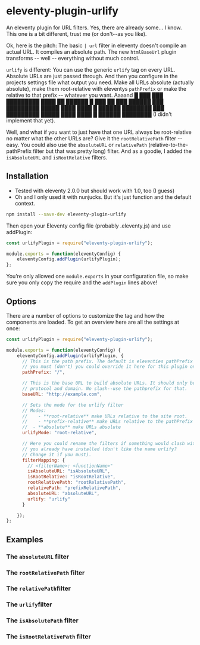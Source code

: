 eleventy-plugin-urlify
================================================================================

An eleventy plugin for URL filters. Yes, there are already some… I know.
This one is a bit different, trust me (or don't--as you like).

Ok, here is the pitch: The basic `| url` filter in eleventy doesn't compile an
actual URL. It compiles an absolute path. The new `htmlBaseUrl` plugin transforms
-- well -- everything without much control.

`urlify` is different: You can use the generic `urlify` tag on every URL. 
Absolute URLs are just passed through. And then you configure in the projects
settings file what output you need. Make all URLs absolute (actually absolute),
make them root-relative with eleventys `pathPrefix` or make the relative to
that prefix -- whatever you want. Aaaand █ ███ ███ █████████ ████ ██ ██████ █
███ ██ ███ ██████ ███ █████████ █████ ████ ████ █ ██████ ████████ ███ █████████
█████ ████ ████ █ ██████ ████████ (I didn't implement that yet).

Well, and what if you want to just have that one URL always be root-relative no
matter what the other URLs are? Give it the `rootRelativePath` filter -- easy.
You could also use the `absoluteURL` or `relativePath`
(relative-to-the-pathPrefix filter but that was pretty long) filter. And as a
goodie, I added the `isAbsoluteURL` and `isRootRelative` filters.

Installation
--------------------------------------------------------------------------------

- Tested with eleventy 2.0.0 but should work with 1.0, too (I guess)
- Oh and I only used it with nunjucks. But it's just function and the default context.

```bash
npm install --save-dev eleventy-plugin-urlify
```

Then open your Eleventy config file (probably .eleventy.js) and use addPlugin:

```js
const urlifyPlugin = require("eleventy-plugin-urlify");

module.exports = function(eleventyConfig) {
    eleventyConfig.addPlugin(urlifyPlugin);
};
```

You’re only allowed one `module.exports` in your configuration file, so make sure
you only copy the require and the `addPlugin` lines above!

Options
--------------------------------------------------------------------------------

There are a number of options to customize the tag and how the components are
loaded. To get an overview here are all the settings at once:

```js
const urlifyPlugin = require("eleventy-plugin-urlify");

module.exports = function(eleventyConfig) {
    eleventyConfig.addPlugin(urlifyPlugin, {
      // This is the path prefix. The default is eleventies pathPrefix but if
      // you must (don't) you could override it here for this plugin only.
      pathPrefix: "/",

      // This is the base URL to build absolute URLs. It should only be the
      // protocol and domain. No slash--use the pathprefix for that.
      baseURL: "http://example.com",

      // Sets the mode for the urlify filter 
      // Modes:
      // 	- **root-relative** make URLs relative to the site root.
      //	- **prefix-relative** make URLs relative to the pathPrefix
      //  - **absolute** make URLs absolute
      urlifyMode: "root-relative",

      // Here you could rename the filters if something would clash with filters
      // you already have installed (don't like the name urlify? 
      // Change it if you must).
      filterMapping: {
        // <filterName>: <functionName>"
        isAbsoluteURL: "isAbsoluteURL",
        isRootRelative: "isRootRelative",
        rootRelativePath: "rootRelativePath",
        relativePath: "prefixRelativePath",
        absoluteURL: "absoluteURL",
        urlify: "urlify"
      }

    });
};
```

Examples
--------------------------------------------------------------------------------

### The `absoluteURL` filter

### The `rootRelativePath` filter

### The `relativePath`filter

### The `urlify`filter

### The `isAbsolutePath` filter

### The `isRootRelativePath` filter
